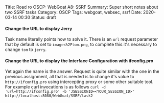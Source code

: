 Title: Road ro OSCP: WebGoat A8: SSRF
Summary: Super short notes about two SSRF tasks
Category: OSCP
Tags: webgoat, websec, ssrf
Date: 2020-03-14 00:30
Status: draft

#### Change the URL to display Jerry
Task name literally points how to solve it. There is an `url` request parameter that by default is set to `images%2Ftom.png`, to complete this it's necessary to change `tom` to `jerry`.

#### Change the URL to display the Interface Configuration with ifconfig.pro
Yet again the name is the answer. Request is quite similar with the one in the previous assignment, all that is needed is to change it's value to `http://ifconfig.pro` using intercepting proxy or some other suitable tool. For example curl invocations is as follows `curl -d 'url=http://ifconfig.pro' -b 'JSESSIONID=<YOUR_SESSION_ID>' http://localhost:8080/WebGoat/SSRF/task2`
